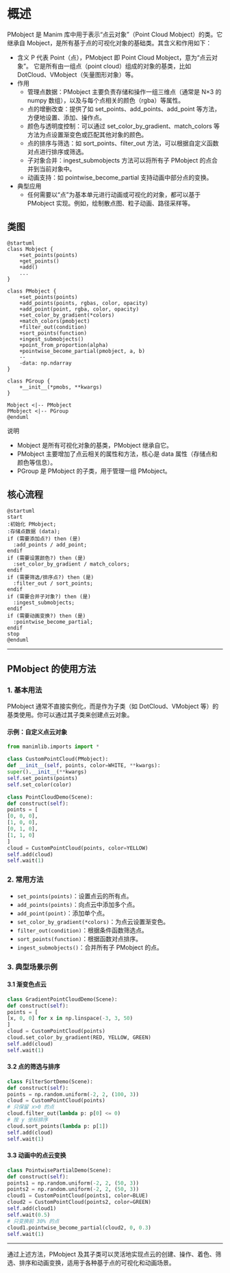 # 概述
PMobject 是 Manim 库中用于表示“点云对象”（Point Cloud Mobject）的类。它继承自 Mobject，是所有基于点的可视化对象的基础类。其含义和作用如下：
- 含义
P 代表 Point（点），PMobject 即 Point Cloud Mobject，意为“点云对象”。
它是所有由一组点（point cloud）组成的对象的基类，比如 DotCloud、VMobject（矢量图形对象）等。
- 作用
  - 管理点数据：PMobject 主要负责存储和操作一组三维点（通常是 N×3 的 numpy 数组），以及与每个点相关的颜色（rgba）等属性。
  - 点的增删改查：提供了如 set_points、add_points、add_point 等方法，方便地设置、添加、操作点。
  - 颜色与透明度控制：可以通过 set_color_by_gradient、match_colors 等方法为点设置渐变色或匹配其他对象的颜色。
  - 点的排序与筛选：如 sort_points、filter_out 方法，可以根据自定义函数对点进行排序或筛选。
  - 子对象合并：ingest_submobjects 方法可以将所有子 PMobject 的点合并到当前对象中。
  - 动画支持：如 pointwise_become_partial 支持动画中部分点的变换。
- 典型应用
  - 任何需要以“点”为基本单元进行动画或可视化的对象，都可以基于 PMobject 实现。例如，绘制散点图、粒子动画、路径采样等。

## 类图
```plantuml
@startuml
class Mobject {
    +set_points(points)
    +get_points()
    +add()
    ...
}

class PMobject {
    +set_points(points)
    +add_points(points, rgbas, color, opacity)
    +add_point(point, rgba, color, opacity)
    +set_color_by_gradient(*colors)
    +match_colors(pmobject)
    +filter_out(condition)
    +sort_points(function)
    +ingest_submobjects()
    +point_from_proportion(alpha)
    +pointwise_become_partial(pmobject, a, b)
    --
    -data: np.ndarray
}

class PGroup {
    +__init__(*pmobs, **kwargs)
}

Mobject <|-- PMobject
PMobject <|-- PGroup
@enduml
```
说明
- Mobject 是所有可视化对象的基类，PMobject 继承自它。
- PMobject 主要增加了点云相关的属性和方法，核心是 data 属性（存储点和颜色等信息）。
- PGroup 是 PMobject 的子类，用于管理一组 PMobject。

## 核心流程
```plantuml
@startuml
start
:初始化 PMobject;
:存储点数据 (data);
if (需要添加点?) then (是)
  :add_points / add_point;
endif
if (需要设置颜色?) then (是)
  :set_color_by_gradient / match_colors;
endif
if (需要筛选/排序点?) then (是)
  :filter_out / sort_points;
endif
if (需要合并子对象?) then (是)
  :ingest_submobjects;
endif
if (需要动画变换?) then (是)
  :pointwise_become_partial;
endif
stop
@enduml
```


---

## PMobject 的使用方法

### 1. 基本用法

PMobject 通常不直接实例化，而是作为子类（如 DotCloud、VMobject 等）的基类使用。你可以通过其子类来创建点云对象。

#### 示例：自定义点云对象

````python
from manimlib.imports import *

class CustomPointCloud(PMobject):
def __init__(self, points, color=WHITE, **kwargs):
super().__init__(**kwargs)
self.set_points(points)
self.set_color(color)

class PointCloudDemo(Scene):
def construct(self):
points = [
[0, 0, 0],
[1, 0, 0],
[0, 1, 0],
[1, 1, 0]
]
cloud = CustomPointCloud(points, color=YELLOW)
self.add(cloud)
self.wait(1)
````

### 2. 常用方法

- `set_points(points)`：设置点云的所有点。
- `add_points(points)`：向点云中添加多个点。
- `add_point(point)`：添加单个点。
- `set_color_by_gradient(*colors)`：为点云设置渐变色。
- `filter_out(condition)`：根据条件函数筛选点。
- `sort_points(function)`：根据函数对点排序。
- `ingest_submobjects()`：合并所有子 PMobject 的点。

### 3. 典型场景示例

#### 3.1 渐变色点云

````python
class GradientPointCloudDemo(Scene):
def construct(self):
points = [
[x, 0, 0] for x in np.linspace(-3, 3, 50)
]
cloud = CustomPointCloud(points)
cloud.set_color_by_gradient(RED, YELLOW, GREEN)
self.add(cloud)
self.wait(1)
````

#### 3.2 点的筛选与排序

````python
class FilterSortDemo(Scene):
def construct(self):
points = np.random.uniform(-2, 2, (100, 3))
cloud = CustomPointCloud(points)
# 只保留 x>0 的点
cloud.filter_out(lambda p: p[0] <= 0)
# 按 y 坐标排序
cloud.sort_points(lambda p: p[1])
self.add(cloud)
self.wait(1)
````

#### 3.3 动画中的点云变换

````python
class PointwisePartialDemo(Scene):
def construct(self):
points1 = np.random.uniform(-2, 2, (50, 3))
points2 = np.random.uniform(-2, 2, (50, 3))
cloud1 = CustomPointCloud(points1, color=BLUE)
cloud2 = CustomPointCloud(points2, color=GREEN)
self.add(cloud1)
self.wait(0.5)
# 只变换前 30% 的点
cloud1.pointwise_become_partial(cloud2, 0, 0.3)
self.wait(1)
````

---

通过上述方法，PMobject 及其子类可以灵活地实现点云的创建、操作、着色、筛选、排序和动画变换，适用于各种基于点的可视化和动画场景。